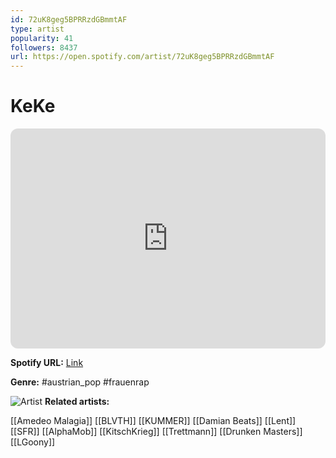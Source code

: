 ```yaml
---
id: 72uK8geg5BPRRzdGBmmtAF
type: artist
popularity: 41
followers: 8437
url: https://open.spotify.com/artist/72uK8geg5BPRRzdGBmmtAF
---
```

# KeKe

<iframe style="border-radius:12px" src="https://open.spotify.com/embed/artist/72uK8geg5BPRRzdGBmmtAF" width="100%" height="352" frameBorder="0" allowfullscreen="" allow="autoplay; clipboard-write; encrypted-media; fullscreen; picture-in-picture" loading="lazy"></iframe>

**Spotify URL:** [Link](https://open.spotify.com/artist/72uK8geg5BPRRzdGBmmtAF)

**Genre:**  #austrian_pop #frauenrap

![Artist](https://i.scdn.co/image/ab6761610000e5eb3c03630f1bf29dc1906cfc00)
**Related artists:**

[[Amedeo Malagia]]
[[BLVTH]]
[[KUMMER]]
[[Damian Beats]]
[[Lent]]
[[SFR]]
[[AlphaMob]]
[[KitschKrieg]]
[[Trettmann]]
[[Drunken Masters]]
[[LGoony]]
